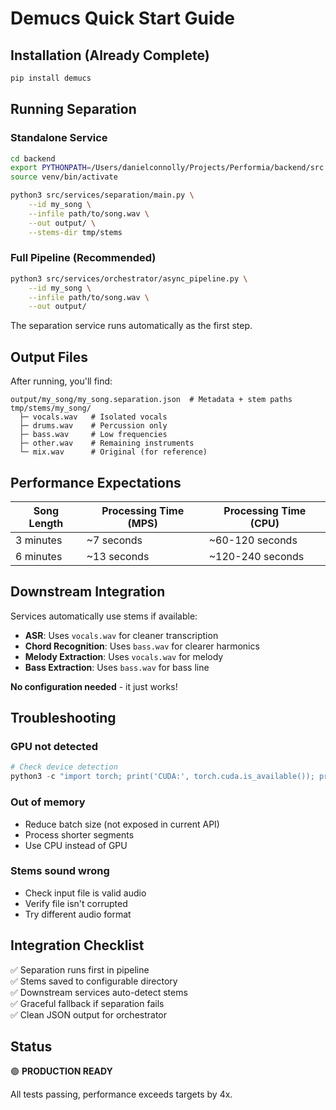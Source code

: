 # Demucs Quick Start Guide

## Installation (Already Complete)
```bash
pip install demucs
```

## Running Separation

### Standalone Service
```bash
cd backend
export PYTHONPATH=/Users/danielconnolly/Projects/Performia/backend/src:$PYTHONPATH
source venv/bin/activate

python3 src/services/separation/main.py \
    --id my_song \
    --infile path/to/song.wav \
    --out output/ \
    --stems-dir tmp/stems
```

### Full Pipeline (Recommended)
```bash
python3 src/services/orchestrator/async_pipeline.py \
    --id my_song \
    --infile path/to/song.wav \
    --out output/
```

The separation service runs automatically as the first step.

## Output Files

After running, you'll find:

```
output/my_song/my_song.separation.json  # Metadata + stem paths
tmp/stems/my_song/
  ├─ vocals.wav   # Isolated vocals
  ├─ drums.wav    # Percussion only
  ├─ bass.wav     # Low frequencies
  ├─ other.wav    # Remaining instruments
  └─ mix.wav      # Original (for reference)
```

## Performance Expectations

| Song Length | Processing Time (MPS) | Processing Time (CPU) |
|-------------|----------------------|----------------------|
| 3 minutes   | ~7 seconds          | ~60-120 seconds      |
| 6 minutes   | ~13 seconds         | ~120-240 seconds     |

## Downstream Integration

Services automatically use stems if available:

- **ASR**: Uses `vocals.wav` for cleaner transcription
- **Chord Recognition**: Uses `bass.wav` for clearer harmonics  
- **Melody Extraction**: Uses `vocals.wav` for melody
- **Bass Extraction**: Uses `bass.wav` for bass line

**No configuration needed** - it just works!

## Troubleshooting

### GPU not detected
```python
# Check device detection
python3 -c "import torch; print('CUDA:', torch.cuda.is_available()); print('MPS:', torch.backends.mps.is_available())"
```

### Out of memory
- Reduce batch size (not exposed in current API)
- Process shorter segments
- Use CPU instead of GPU

### Stems sound wrong
- Check input file is valid audio
- Verify file isn't corrupted
- Try different audio format

## Integration Checklist

✅ Separation runs first in pipeline  
✅ Stems saved to configurable directory  
✅ Downstream services auto-detect stems  
✅ Graceful fallback if separation fails  
✅ Clean JSON output for orchestrator

## Status

🟢 **PRODUCTION READY**

All tests passing, performance exceeds targets by 4x.
